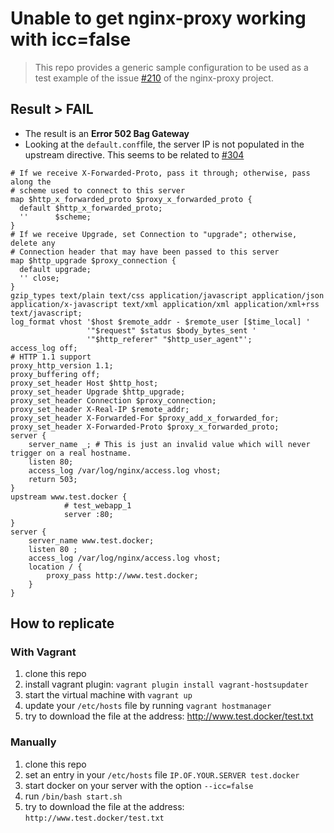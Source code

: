 # Unable to get nginx-proxy working with icc=false

> This repo provides a generic sample configuration to be used as a test example of the issue [#210](https://github.com/jwilder/nginx-proxy/issues/210) of the nginx-proxy project.

## Result > FAIL

- The result is an **Error 502 Bag Gateway**
- Looking at the `default.conf`file, the server IP is not populated in the upstream directive. This seems to be related to [#304](https://github.com/jwilder/nginx-proxy/issues/304) 

```
# If we receive X-Forwarded-Proto, pass it through; otherwise, pass along the
# scheme used to connect to this server
map $http_x_forwarded_proto $proxy_x_forwarded_proto {
  default $http_x_forwarded_proto;
  ''      $scheme;
}
# If we receive Upgrade, set Connection to "upgrade"; otherwise, delete any
# Connection header that may have been passed to this server
map $http_upgrade $proxy_connection {
  default upgrade;
  '' close;
}
gzip_types text/plain text/css application/javascript application/json application/x-javascript text/xml application/xml application/xml+rss text/javascript;
log_format vhost '$host $remote_addr - $remote_user [$time_local] '
                 '"$request" $status $body_bytes_sent '
                 '"$http_referer" "$http_user_agent"';
access_log off;
# HTTP 1.1 support
proxy_http_version 1.1;
proxy_buffering off;
proxy_set_header Host $http_host;
proxy_set_header Upgrade $http_upgrade;
proxy_set_header Connection $proxy_connection;
proxy_set_header X-Real-IP $remote_addr;
proxy_set_header X-Forwarded-For $proxy_add_x_forwarded_for;
proxy_set_header X-Forwarded-Proto $proxy_x_forwarded_proto;
server {
	server_name _; # This is just an invalid value which will never trigger on a real hostname.
	listen 80;
	access_log /var/log/nginx/access.log vhost;
	return 503;
}
upstream www.test.docker {
			# test_webapp_1
			server :80;
}
server {
	server_name www.test.docker;
	listen 80 ;
	access_log /var/log/nginx/access.log vhost;
	location / {
		proxy_pass http://www.test.docker;
	}
}
```



## How to replicate

### With Vagrant

1. clone this repo
2. install vagrant plugin: `vagrant plugin install vagrant-hostsupdater`
3. start the virtual machine with `vagrant up `
4. update your `/etc/hosts` file by running `vagrant hostmanager`
5. try to download the file at the address: http://www.test.docker/test.txt

### Manually

1. clone this repo
2. set an entry in your `/etc/hosts` file `IP.OF.YOUR.SERVER test.docker`
3. start docker on your server with the option `--icc=false`
4. run `/bin/bash start.sh`
5. try to download the file at the address: `http://www.test.docker/test.txt`

